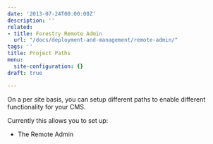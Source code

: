```yaml
---
date: '2013-07-24T00:00:00Z'
description: ''
related:
- title: Forestry Remote Admin
  url: "/docs/deployment-and-management/remote-admin/"
tags: ''
title: Project Paths
menu:
  site-configuration: {}
draft: true

---
```

On a per site basis, you can setup different paths to enable different functionality for your CMS.

Currently this allows you to set up:
* The Remote Admin
